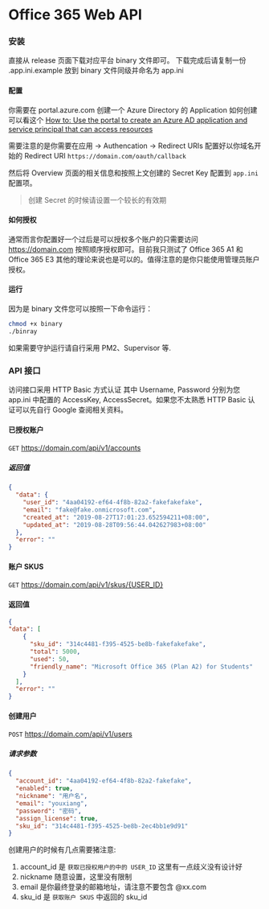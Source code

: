# Office 365 Web API

### 安装

直接从 release 页面下载对应平台 binary 文件即可。 下载完成后请复制一份 .app.ini.example 放到 binary 文件同级并命名为 app.ini

#### 配置

你需要在 portal.azure.com 创建一个 Azure Directory 的 Application 如何创建可以看这个 [How to: Use the portal to create an Azure AD application and service principal that can access resources](https://docs.microsoft.com/en-us/azure/active-directory/develop/howto-create-service-principal-portal)

需要注意的是你需要在应用 -> Authencation -> Redirect URIs 配置好以你域名开始的 Redirect URI `https://domain.com/oauth/callback`

然后将 Overview 页面的相关信息和按照上文创建的 Secret Key 配置到 `app.ini` 配置项。

> 创建 Secret 的时候请设置一个较长的有效期

#### 如何授权

通常而言你配置好一个过后是可以授权多个账户的只需要访问 https://domain.com 按照顺序授权即可。目前我只测试了 Office 365 A1 和 Office 365 E3 其他的理论来说也是可以的。值得注意的是你只能使用管理员账户授权。

#### 运行

因为是 binary 文件您可以按照一下命令运行：

```bash
chmod +x binary
./binray
```

如果需要守护运行请自行采用 PM2、Supervisor 等.

### API 接口

访问接口采用 HTTP Basic 方式认证 其中 Username, Password 分别为您 app.ini 中配置的 AccessKey, AccessSecret。如果您不太熟悉 HTTP Basic 认证可以先自行 Google 查阅相关资料。

#### 已授权账户

`GET` https://domain.com/api/v1/accounts

##### 返回值

```json
{
  "data": {
    "user_id": "4aa04192-ef64-4f8b-82a2-fakefakefake",
    "email": "fake@fake.onmicrosoft.com",
    "created_at": "2019-08-27T17:01:23.652594211+08:00",
    "updated_at": "2019-08-28T09:56:44.042627983+08:00"
  },
  "error": ""
}
```

#### 账户 SKUS

`GET` https://domain.com/api/v1/skus/{USER_ID}

#### 返回值

```json
{
"data": [
    {
      "sku_id": "314c4481-f395-4525-be8b-fakefakefake",
      "total": 5000,
      "used": 50,
      "friendly_name": "Microsoft Office 365 (Plan A2) for Students"
    }
  ],
  "error": ""
}
```

#### 创建用户

`POST` https://domain.com/api/v1/users

##### 请求参数

```json
{
  "account_id": "4aa04192-ef64-4f8b-82a2-fakefake",
  "enabled": true,
  "nickname": "用户名",
  "email": "youxiang",
  "password": "密码",
  "assign_license": true,
  "sku_id": "314c4481-f395-4525-be8b-2ec4bb1e9d91"
}
```

创建用户的时候有几点需要猪注意:

1. account_id 是 `获取已授权用户的中的 USER_ID` 这里有一点歧义没有设计好
2. nickname 随意设置，这里没有限制
3. email 是你最终登录的邮箱地址，请注意不要包含 @xx.com
4. sku_id 是 `获取账户 SKUS` 中返回的 sku_id

